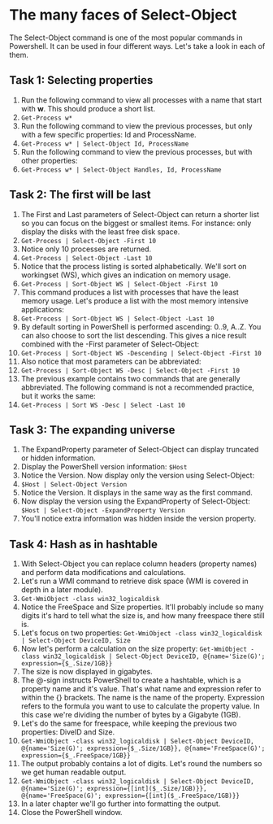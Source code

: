 # The many faces of Select-Object
The Select-Object command is one of the most popular commands in Powershell. It can be used in four different ways. Let's take a look in each of them.

## Task 1: Selecting properties
1. Run the following command to view all processes with a name that start with **w**. This should produce a short list.
1. ```Get-Process w*```
1. Run the following command to view the previous processes, but only with a few specific properties: Id and ProcessName.
1. ```Get-Process w* | Select-Object Id, ProcessName```
1. Run the following command to view the previous processes, but with other properties:
1. ```Get-Process w* | Select-Object Handles, Id, ProcessName```


## Task 2: The first will be last
1. The First and Last parameters of Select-Object can return a shorter list so you can focus on the biggest or smallest items. For instance: only display the disks with the least free disk space.
1. ```Get-Process | Select-Object -First 10```
1. Notice only 10 processes are returned.
1. ```Get-Process | Select-Object -Last 10```
1. Notice that the process listing is sorted alphabetically. We'll sort on workingset (WS), which gives an indication on memory usage.
1. ```Get-Process | Sort-Object WS | Select-Object -First 10```
1. This command produces a list with processes that have the least memory usage. Let's produce a list with the most memory intensive applications:
1. ```Get-Process | Sort-Object WS | Select-Object -Last 10```
1. By default sorting in PowerShell is performed ascending: 0..9, A..Z. You can also choose to sort the list descending. This gives a nice result combined with the -First parameter of Select-Object:
1. ```Get-Process | Sort-Object WS -Descending | Select-Object -First 10```
1. Also notice that most parameters can be abbreviated:
1. ```Get-Process | Sort-Object WS -Desc | Select-Object -First 10```
1. The previous example contains two commands that are generally abbreviated. The following command is not a recommended practice, but it works the same:
1. ```Get-Process | Sort WS -Desc | Select -Last 10```


## Task 3: The expanding universe
1. The ExpandProperty parameter of Select-Object can display truncated or hidden information.
1. Display the PowerShell version information: ```$Host```
1. Notice the Version. Now display only the version using Select-Object:
1. ```$Host | Select-Object Version```
1. Notice the Version. It displays in the same way as the first command.
1. Now display the version using the ExpandProperty of Select-Object: ```$Host | Select-Object -ExpandProperty Version```
1. You'll notice extra information was hidden inside the version property.


## Task 4: Hash as in hashtable
1. With Select-Object you can replace column headers (property names) and perform data modifications and calculations.
1. Let's run a WMI command to retrieve disk space (WMI is covered in depth in a later module).
1. ```Get-WmiObject -class win32_logicaldisk```
1. Notice the FreeSpace and Size properties. It'll probably include so many digits it's hard to tell what the size is, and how many freespace there still is.
1. Let's focus on two properties: ```Get-WmiObject -class win32_logicaldisk | Select-Object DeviceID, Size```
1. Now let's perform a calculation on the size property: ```Get-WmiObject -class win32_logicaldisk | Select-Object DeviceID, @{name='Size(G)'; expression={$_.Size/1GB}}```
1. The size is now displayed in gigabytes.
1. The @-sign instructs PowerShell to create a hashtable, which is a property name and it's value. That's what name and expression refer to within the {} brackets. The name is the name of the property. Expression refers to the formula you want to use to calculate the property value. In this case we're dividing the number of bytes by a Gigabyte (1GB).
1. Let's do the same for freespace, while keeping the previous two properties: DiveID and Size.
1. ```Get-WmiObject -class win32_logicaldisk | Select-Object DeviceID, @{name='Size(G)'; expression={$_.Size/1GB}}, @{name='FreeSpace(G)'; expression={$_.FreeSpace/1GB}}```
1. The output probably contains a lot of digits. Let's round the numbers so we get human readable output.
1. ```Get-WmiObject -class win32_logicaldisk | Select-Object DeviceID, @{name='Size(G)'; expression={[int]($_.Size/1GB)}}, @{name='FreeSpace(G)'; expression={[int]($_.FreeSpace/1GB)}}```
1. In a later chapter we'll go further into formatting the output.
1. Close the PowerShell window.


